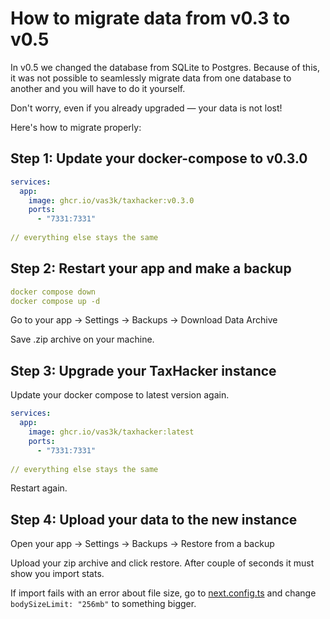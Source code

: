 # How to migrate data from v0.3 to v0.5

In v0.5 we changed the database from SQLite to Postgres. Because of this, it was not possible to seamlessly migrate data from one database to another and you will have to do it yourself.

Don't worry, even if you already upgraded — your data is not lost!

Here's how to migrate properly:

## Step 1: Update your docker-compose to v0.3.0

```yaml
services:
  app:
    image: ghcr.io/vas3k/taxhacker:v0.3.0
    ports:
      - "7331:7331"
      
// everything else stays the same
```

## Step 2: Restart your app and make a backup

```yaml
docker compose down
docker compose up -d
```

Go to your app -> Settings -> Backups -> Download Data Archive

Save .zip archive on your machine. 

## Step 3: Upgrade your TaxHacker instance

Update your docker compose to latest version again.

```yaml
services:
  app:
    image: ghcr.io/vas3k/taxhacker:latest
    ports:
      - "7331:7331"
      
// everything else stays the same
```

Restart again.

## Step 4: Upload your data to the new instance

Open your app -> Settings -> Backups -> Restore from a backup

Upload your zip archive and click restore. After couple of seconds it must show you import stats.

If import fails with an error about file size, go to [next.config.ts](./next.config.ts) and change `bodySizeLimit: "256mb"` to something bigger.
